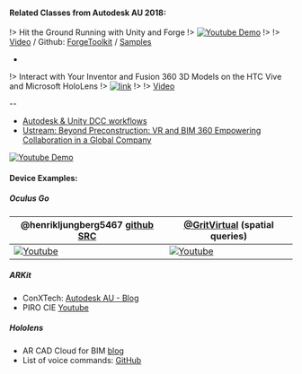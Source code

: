 
#### Related Classes from Autodesk AU 2018:


!> Hit the Ground Running with Unity and Forge 
!> [![Youtube Demo](https://user-images.githubusercontent.com/440241/49186865-9fc53180-f31a-11e8-9b19-3d2e0a51d884.jpg)](https://www.autodesk.com/autodesk-university/forge-content/au_class-urn%3Aadsk.content%3Acontent%3Ab823cba8-85b3-4f48-97ce-96cbb60fc229)
!> 
!> [Video](https://www.autodesk.com/autodesk-university/forge-content/au_class-urn%3Aadsk.content%3Acontent%3Ab823cba8-85b3-4f48-97ce-96cbb60fc229) /  Github: [ForgeToolkit](https://github.com/wallabyway/forgeToolkit) / [Samples](https://github.com/wallabyway/forgetoolkitsamples)

-

!> Interact with Your Inventor and Fusion 360 3D Models on the HTC Vive and Microsoft HoloLens 
!> [![link](https://flint-prod-au.s3.amazonaws.com/prod/s3fs-public/styles/class_teaser_1x/public/forge_content_file_cache/f5c9e597f27b7ff3ef369575ac07eb52.jpg?itok=PCIKeJxw)](https://www.autodesk.com/autodesk-university/forge-content/au_class-urn%3Aadsk.content%3Acontent%3Aef80523b-79fc-4033-b3a1-8d85e1f0554f)
!> 
!> [Video](https://www.autodesk.com/autodesk-university/forge-content/au_class-urn%3Aadsk.content%3Acontent%3Aef80523b-79fc-4033-b3a1-8d85e1f0554f)


--


- [Autodesk & Unity DCC workflows](https://unity3d.com/partners/autodesk)
- [Ustream: Beyond Preconstruction: VR and BIM 360 Empowering Collaboration in a Global Company](https://www.ustream.tv/recorded/118281826)


[![Youtube Demo](https://github.com/cyrillef/ForgeArVr/raw/master/HoloForge.jpg)](https://www.youtube.com/watch?v=3_zwerE90eo&feature=youtu.be&t=3m42s)


#### Device Examples:

##### Oculus Go

| @henrikljungberg5467 [github SRC](https://github.com/henrikljungberg5467/OculusGoTeleportExample)  | [@GritVirtual](https://www.gritvirtual.com) (spatial queries)  |
|---|---|
| [![Youtube](https://user-images.githubusercontent.com/440241/45771855-10edb780-bbfb-11e8-9aa2-e3fb1e2fc556.jpg)](https://youtu.be/YA-fnzToRfA)  | [![Youtube](https://user-images.githubusercontent.com/440241/45772238-f36d1d80-bbfb-11e8-9268-ba11245aa782.jpg)](https://youtu.be/-MuU4b6HVEg?t=2m31s)  |



##### ARKit
- ConXTech: [Autodesk AU - Blog](https://forge.autodesk.com/blog/conxtech-rethinking-job-site-apples-arkit-forge)
- PIRO CIE [Youtube](https://www.youtube.com/watch?v=S_seHOqm1pA)

##### Hololens 
 - AR CAD Cloud for BIM [blog](http://ieiri-lab.jp/success/2018/03/ar-cad-cloud-for-bim.html)
 - List of voice commands: [GitHub](https://github.com/cyrillef/ForgeArVr/blob/86320ca0575887b2da59c2091ba16c483f11f4f8/HoloForge/Assets/Forge/Interactions/ForgeSpeechManager.cs#L50-L84)


 
